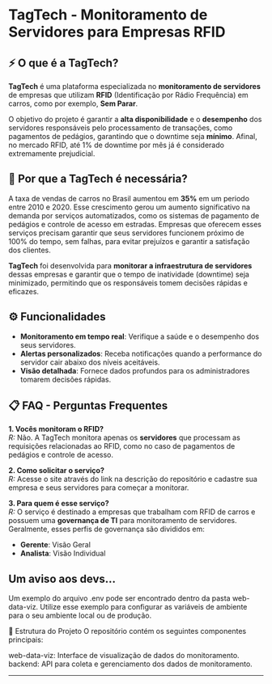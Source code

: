 # TagTech - Monitoramento de Servidores para Empresas RFID

## ⚡ O que é a TagTech?

**TagTech** é uma plataforma especializada no **monitoramento de servidores** de empresas que utilizam **RFID** (Identificação por Rádio Frequência) em carros, como por exemplo, **Sem Parar**.

O objetivo do projeto é garantir a **alta disponibilidade** e o **desempenho** dos servidores responsáveis pelo processamento de transações, como pagamentos de pedágios, garantindo que o downtime seja **mínimo**. Afinal, no mercado RFID, até 1% de downtime por mês já é considerado extremamente prejudicial.

## 🚗 Por que a TagTech é necessária?

A taxa de vendas de carros no Brasil aumentou em **35%** em um periodo entre 2010 e 2020. Esse crescimento gerou um aumento significativo na demanda por serviços automatizados, como os sistemas de pagamento de pedágios e controle de acesso em estradas. Empresas que oferecem esses serviços precisam garantir que seus servidores funcionem próximo de 100% do tempo, sem falhas, para evitar prejuízos e garantir a satisfação dos clientes.

**TagTech** foi desenvolvida para **monitorar a infraestrutura de servidores** dessas empresas e garantir que o tempo de inatividade (downtime) seja minimizado, permitindo que os responsáveis tomem decisões rápidas e eficazes.

## ⚙️ Funcionalidades

- **Monitoramento em tempo real**: Verifique a saúde e o desempenho dos seus servidores.
- **Alertas personalizados**: Receba notificações quando a performance do servidor cair abaixo dos níveis aceitáveis.
- **Visão detalhada**: Fornece dados profundos para os administradores tomarem decisões rápidas.
  
## 📋 FAQ - Perguntas Frequentes

**1. Vocês monitoram o RFID?**  
*R:* Não. A TagTech monitora apenas os **servidores** que processam as requisições relacionadas ao RFID, como no caso de pagamentos de pedágios e controle de acesso.

**2. Como solicitar o serviço?**  
*R:* Acesse o site através do link na descrição do repositório e cadastre sua empresa e seus servidores para começar a monitorar.

**3. Para quem é esse serviço?**  
*R:* O serviço é destinado a empresas que trabalham com RFID de carros e possuem uma **governança de TI** para monitoramento de servidores. Geralmente, esses perfis de governança são divididos em:
   - **Gerente**: Visão Geral
   - **Analista**: Visão Individual

## Um aviso aos devs...
Um exemplo do arquivo .env pode ser encontrado dentro da pasta web-data-viz. Utilize esse exemplo para configurar as variáveis de ambiente para o seu ambiente local ou de produção.

📑 Estrutura do Projeto
O repositório contém os seguintes componentes principais:

web-data-viz: Interface de visualização de dados do monitoramento.
backend: API para coleta e gerenciamento dos dados de monitoramento.

---------------------------------------------------------------------------------------------------------------------------------------------------------------------
